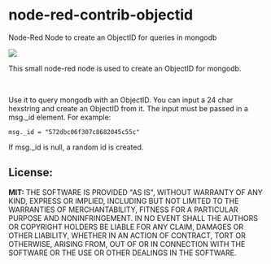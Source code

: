 # node-red-contrib-objectid
Node-Red Node to create an ObjectID for queries in mongodb

<img src="https://github.com/Chris1234567899/node-red-contrib-objectid/blob/master/screenshots/screenshot1.PNG" />

<p>This small node-red node is used to create an ObjectID for mongodb.</p></br>
	
<p>Use it to query mongodb with an ObjectID. You can input a 24 char hexstring and create an ObjectID from it. 
	The input must be passed in a msg._id element. For example:  </p>
	

    msg._id = "572dbc06f307c8682045c55c"
    
<p>If msg._id is null, a random id is created.</p>
	
	
<h2>License: </h2>
<b>MIT:</b>
THE SOFTWARE IS PROVIDED "AS IS", WITHOUT WARRANTY OF ANY KIND, EXPRESS OR IMPLIED, INCLUDING BUT NOT LIMITED TO THE WARRANTIES OF MERCHANTABILITY, FITNESS FOR A PARTICULAR PURPOSE AND NONINFRINGEMENT. IN NO EVENT SHALL THE AUTHORS OR COPYRIGHT HOLDERS BE LIABLE FOR ANY CLAIM, DAMAGES OR OTHER LIABILITY, WHETHER IN AN ACTION OF CONTRACT, TORT OR OTHERWISE, ARISING FROM, OUT OF OR IN CONNECTION WITH THE SOFTWARE OR THE USE OR OTHER DEALINGS IN THE SOFTWARE.
